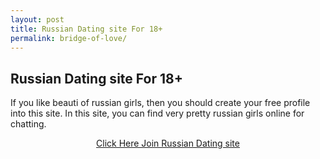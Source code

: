 ```yaml
---
layout: post
title: Russian Dating site For 18+ 
permalink: bridge-of-love/
---
```


<div class="jumbotron">
  <h2>Russian Dating site For 18+ </h2>
  <p>If you like beauti of russian girls, then you should create your free profile into this site. In this site, you can find very pretty russian girls online for chatting.</p> 
  <center>
  <p><a class="btn btn-primary btn-lg" href="http://trkur4.com/204173/20227" role="button"> Click Here Join Russian Dating site </a></p>
   </center>
</div>
